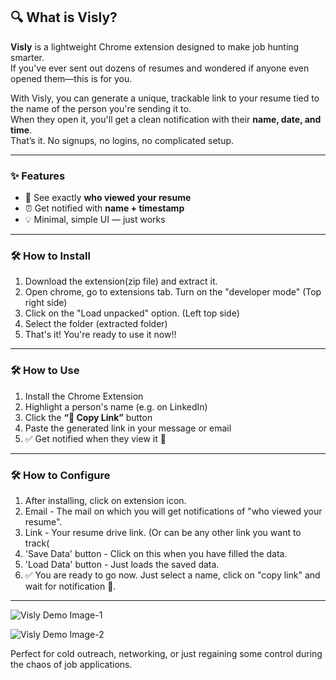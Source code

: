## 🔍 What is Visly?

**Visly** is a lightweight Chrome extension designed to make job hunting smarter.  
If you've ever sent out dozens of resumes and wondered if anyone even opened them—this is for you.

With Visly, you can generate a unique, trackable link to your resume tied to the name of the person you're sending it to.  
When they open it, you'll get a clean notification with their **name, date, and time**.  
That’s it. No signups, no logins, no complicated setup.

---

### ✨ Features

- 🔎 See exactly **who viewed your resume**
- ⏰ Get notified with **name + timestamp**
- 💡 Minimal, simple UI — just works

---

### 🛠 How to Install

1. Download the extension(zip file) and extract it.
2. Open chrome, go to extensions tab. Turn on the "developer mode" (Top right side)
3. Click on the "Load unpacked" option. (Left top side)
4. Select the folder (extracted folder)
5. That's it! You're ready to use it now!!

---

### 🛠 How to Use

1. Install the Chrome Extension  
2. Highlight a person's name (e.g. on LinkedIn)  
3. Click the **“📎 Copy Link”** button  
4. Paste the generated link in your message or email  
5. ✅ Get notified when they view it 👀

---

### 🛠 How to Configure

1. After installing, click on extension icon.
2. Email - The mail on which you will get notifications of "who viewed your resume".
3. Link - Your resume drive link. (Or can be any other link you want to track(
4. 'Save Data' button - Click on this when you have filled the data.
5. 'Load Data' button - Just loads the saved data.
6. ✅ You are ready to go now. Just select a name, click on "copy link" and wait for notification 🦁.

---

![Visly Demo Image-1](https://res.cloudinary.com/dh2wmc2jz/image/upload/v1744387910/Screenshot_2025-04-11_213142_luhaoh.png)

![Visly Demo Image-2](https://res.cloudinary.com/dh2wmc2jz/image/upload/v1744387910/Screenshot_2025-04-11_213220_dndonh.png)

Perfect for cold outreach, networking, or just regaining some control during the chaos of job applications.
